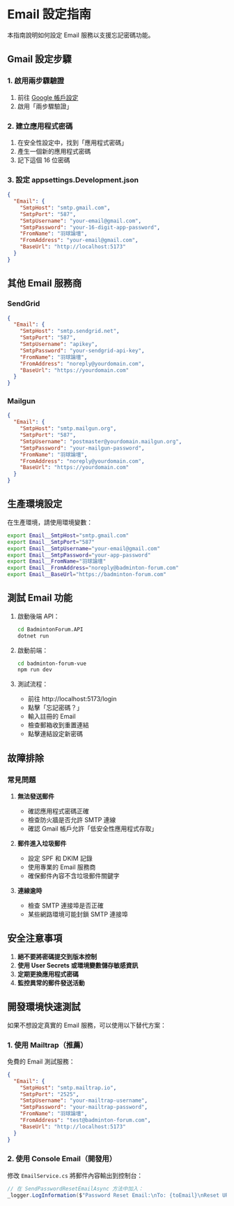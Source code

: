 # Email 設定指南

本指南說明如何設定 Email 服務以支援忘記密碼功能。

## Gmail 設定步驟

### 1. 啟用兩步驟驗證
1. 前往 [Google 帳戶設定](https://myaccount.google.com/security)
2. 啟用「兩步驟驗證」

### 2. 建立應用程式密碼
1. 在安全性設定中，找到「應用程式密碼」
2. 產生一個新的應用程式密碼
3. 記下這個 16 位密碼

### 3. 設定 appsettings.Development.json

```json
{
  "Email": {
    "SmtpHost": "smtp.gmail.com",
    "SmtpPort": "587",
    "SmtpUsername": "your-email@gmail.com",
    "SmtpPassword": "your-16-digit-app-password",
    "FromName": "羽球論壇",
    "FromAddress": "your-email@gmail.com",
    "BaseUrl": "http://localhost:5173"
  }
}
```

## 其他 Email 服務商

### SendGrid
```json
{
  "Email": {
    "SmtpHost": "smtp.sendgrid.net",
    "SmtpPort": "587",
    "SmtpUsername": "apikey",
    "SmtpPassword": "your-sendgrid-api-key",
    "FromName": "羽球論壇",
    "FromAddress": "noreply@yourdomain.com",
    "BaseUrl": "https://yourdomain.com"
  }
}
```

### Mailgun
```json
{
  "Email": {
    "SmtpHost": "smtp.mailgun.org",
    "SmtpPort": "587",
    "SmtpUsername": "postmaster@yourdomain.mailgun.org",
    "SmtpPassword": "your-mailgun-password",
    "FromName": "羽球論壇",
    "FromAddress": "noreply@yourdomain.com",
    "BaseUrl": "https://yourdomain.com"
  }
}
```

## 生產環境設定

在生產環境，請使用環境變數：

```bash
export Email__SmtpHost="smtp.gmail.com"
export Email__SmtpPort="587"
export Email__SmtpUsername="your-email@gmail.com"
export Email__SmtpPassword="your-app-password"
export Email__FromName="羽球論壇"
export Email__FromAddress="noreply@badminton-forum.com"
export Email__BaseUrl="https://badminton-forum.com"
```

## 測試 Email 功能

1. 啟動後端 API：
   ```bash
   cd BadmintonForum.API
   dotnet run
   ```

2. 啟動前端：
   ```bash
   cd badminton-forum-vue
   npm run dev
   ```

3. 測試流程：
   - 前往 http://localhost:5173/login
   - 點擊「忘記密碼？」
   - 輸入註冊的 Email
   - 檢查郵箱收到重置連結
   - 點擊連結設定新密碼

## 故障排除

### 常見問題

1. **無法發送郵件**
   - 確認應用程式密碼正確
   - 檢查防火牆是否允許 SMTP 連線
   - 確認 Gmail 帳戶允許「低安全性應用程式存取」

2. **郵件進入垃圾郵件**
   - 設定 SPF 和 DKIM 記錄
   - 使用專業的 Email 服務商
   - 確保郵件內容不含垃圾郵件關鍵字

3. **連線逾時**
   - 檢查 SMTP 連接埠是否正確
   - 某些網路環境可能封鎖 SMTP 連接埠

## 安全注意事項

1. **絕不要將密碼提交到版本控制**
2. **使用 User Secrets 或環境變數儲存敏感資訊**
3. **定期更換應用程式密碼**
4. **監控異常的郵件發送活動**

## 開發環境快速測試

如果不想設定真實的 Email 服務，可以使用以下替代方案：

### 1. 使用 Mailtrap（推薦）
免費的 Email 測試服務：
```json
{
  "Email": {
    "SmtpHost": "smtp.mailtrap.io",
    "SmtpPort": "2525",
    "SmtpUsername": "your-mailtrap-username",
    "SmtpPassword": "your-mailtrap-password",
    "FromName": "羽球論壇",
    "FromAddress": "test@badminton-forum.com",
    "BaseUrl": "http://localhost:5173"
  }
}
```

### 2. 使用 Console Email（開發用）
修改 `EmailService.cs` 將郵件內容輸出到控制台：
```csharp
// 在 SendPasswordResetEmailAsync 方法中加入：
_logger.LogInformation($"Password Reset Email:\nTo: {toEmail}\nReset URL: {resetUrl}");
```